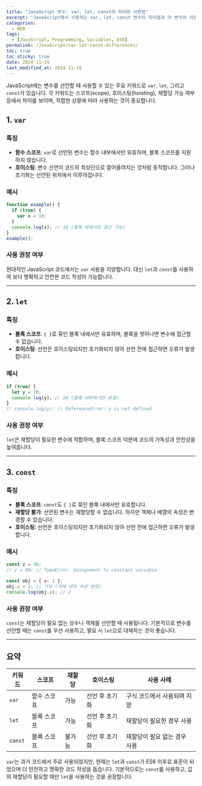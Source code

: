 ```yaml
---
title: "JavaScript 변수: var, let, const의 차이와 사용법"
excerpt: "JavaScript에서 사용하는 var, let, const 변수의 차이점과 각 변수의 사용 사례를 정리합니다."
categories:
  - WEB
tags:
  - [JavaScript, Programming, Variables, ES6]
permalink: /JavaScript/var-let-const-differences/
toc: true
toc_sticky: true
date: 2024-11-19
last_modified_at: 2024-11-19
---
```


JavaScript에는 변수를 선언할 때 사용할 수 있는 주요 키워드로 `var`, `let`, 그리고 `const`가 있습니다. 각 키워드는 스코프(scope), 호이스팅(hoisting), 재할당 가능 여부 등에서 차이를 보이며, 적합한 상황에 따라 사용하는 것이 중요합니다.

## 1. `var`
### 특징
- **함수 스코프**: `var`로 선언된 변수는 함수 내부에서만 유효하며, 블록 스코프를 지원하지 않습니다.
- **호이스팅**: 변수 선언이 코드의 최상단으로 끌어올려지는 것처럼 동작합니다. 그러나 초기화는 선언된 위치에서 이루어집니다.

### 예시
```js
function example() {
  if (true) {
    var x = 10;
  }
  console.log(x); // 10 (블록 밖에서도 접근 가능)
}
example();
```

### 사용 권장 여부
현대적인 JavaScript 코드에서는 `var` 사용을 지양합니다. 대신 `let`과 `const`를 사용하여 보다 명확하고 안전한 코드 작성이 가능합니다.

---

## 2. `let`
### 특징
- **블록 스코프**: `{ }`로 묶인 블록 내에서만 유효하며, 블록을 벗어나면 변수에 접근할 수 없습니다.
- **호이스팅**: 선언은 호이스팅되지만 초기화되지 않아 선언 전에 접근하면 오류가 발생합니다.

### 예시
```js
if (true) {
  let y = 20;
  console.log(y); // 20 (블록 내부에서만 유효)
}
// console.log(y); // ReferenceError: y is not defined
```

### 사용 권장 여부
`let`은 재할당이 필요한 변수에 적합하며, 블록 스코프 덕분에 코드의 가독성과 안전성을 높여줍니다.

---

## 3. `const`
### 특징
- **블록 스코프**: `const`도 `{ }`로 묶인 블록 내에서만 유효합니다.
- **재할당 불가**: 선언된 변수는 재할당할 수 없습니다. 하지만 객체나 배열의 속성은 변경할 수 있습니다.
- **호이스팅**: 선언은 호이스팅되지만 초기화되지 않아 선언 전에 접근하면 오류가 발생합니다.

### 예시
```js
const z = 30;
// z = 40; // TypeError: Assignment to constant variable.

const obj = { a: 1 };
obj.a = 2; // 가능 (객체 내부 속성 변경)
console.log(obj.a); // 2
```

### 사용 권장 여부
`const`는 재할당이 필요 없는 상수나 객체를 선언할 때 사용됩니다. 기본적으로 변수를 선언할 때는 `const`를 우선 사용하고, 필요 시 `let`으로 대체하는 것이 좋습니다.

---

## 요약
| 키워드  | 스코프       | 재할당 | 호이스팅 | 사용 사례                   |
|---------|--------------|--------|----------|-----------------------------|
| `var`   | 함수 스코프  | 가능   | 선언 후 초기화 | 구식 코드에서 사용되며 지양 |
| `let`   | 블록 스코프  | 가능   | 선언 후 초기화 | 재할당이 필요한 경우 사용   |
| `const` | 블록 스코프  | 불가능 | 선언 후 초기화 | 재할당이 필요 없는 경우 사용|

`var`는 과거 코드에서 주로 사용되었지만, 현재는 `let`과 `const`가 ES6 이후로 표준이 되었으며 더 안전하고 명확한 코드 작성을 돕습니다. 기본적으로는 `const`를 사용하고, 값의 재할당이 필요할 때만 `let`을 사용하는 것을 권장합니다.
